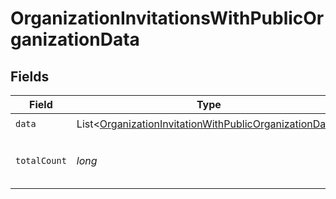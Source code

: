 # OrganizationInvitationsWithPublicOrganizationData


## Fields

| Field                                                                                                                                 | Type                                                                                                                                  | Required                                                                                                                              | Description                                                                                                                           |
| ------------------------------------------------------------------------------------------------------------------------------------- | ------------------------------------------------------------------------------------------------------------------------------------- | ------------------------------------------------------------------------------------------------------------------------------------- | ------------------------------------------------------------------------------------------------------------------------------------- |
| `data`                                                                                                                                | List<[OrganizationInvitationWithPublicOrganizationData](../../models/components/OrganizationInvitationWithPublicOrganizationData.md)> | :heavy_check_mark:                                                                                                                    | N/A                                                                                                                                   |
| `totalCount`                                                                                                                          | *long*                                                                                                                                | :heavy_check_mark:                                                                                                                    | Total number of organization invitations<br/>                                                                                         |